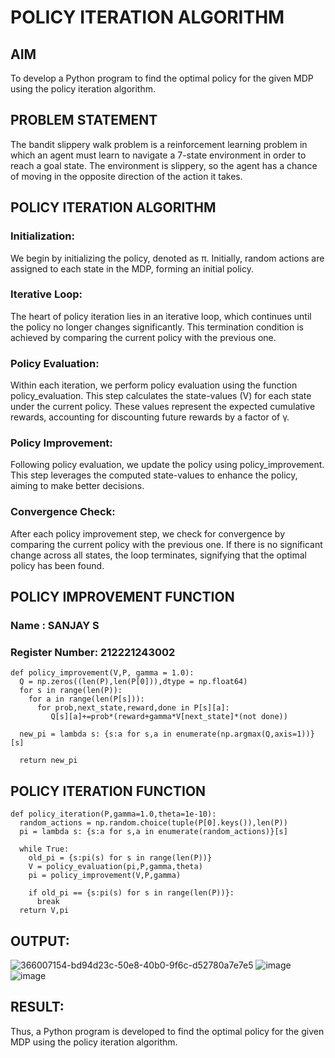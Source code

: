 # POLICY ITERATION ALGORITHM

## AIM
To develop a Python program to find the optimal policy for the given MDP using the policy iteration algorithm.

## PROBLEM STATEMENT
The bandit slippery walk problem is a reinforcement learning problem in which an agent must learn to navigate a 7-state environment in order to reach a goal state. The environment is slippery, so the agent has a chance of moving in the opposite direction of the action it takes.

## POLICY ITERATION ALGORITHM
### Initialization:
We begin by initializing the policy, denoted as π. Initially, random actions are assigned to each state in the MDP, forming an initial policy.

### Iterative Loop:
The heart of policy iteration lies in an iterative loop, which continues until the policy no longer changes significantly. This termination condition is achieved by comparing the current policy with the previous one.

### Policy Evaluation:
Within each iteration, we perform policy evaluation using the function policy_evaluation. This step calculates the state-values (V) for each state under the current policy. These values represent the expected cumulative rewards, accounting for discounting future rewards by a factor of γ.

### Policy Improvement:
Following policy evaluation, we update the policy using policy_improvement. This step leverages the computed state-values to enhance the policy, aiming to make better decisions.

### Convergence Check:
After each policy improvement step, we check for convergence by comparing the current policy with the previous one. If there is no significant change across all states, the loop terminates, signifying that the optimal policy has been found.

## POLICY IMPROVEMENT FUNCTION
### Name : SANJAY S
### Register Number: 212221243002

```
def policy_improvement(V,P, gamma = 1.0):
  Q = np.zeros((len(P),len(P[0])),dtype = np.float64)
  for s in range(len(P)):
    for a in range(len(P[s])):
      for prob,next_state,reward,done in P[s][a]:
         Q[s][a]+=prob*(reward+gamma*V[next_state]*(not done))

  new_pi = lambda s: {s:a for s,a in enumerate(np.argmax(Q,axis=1))}[s]

  return new_pi
```

## POLICY ITERATION FUNCTION


```
def policy_iteration(P,gamma=1.0,theta=1e-10):
  random_actions = np.random.choice(tuple(P[0].keys()),len(P))
  pi = lambda s: {s:a for s,a in enumerate(random_actions)}[s]

  while True:
    old_pi = {s:pi(s) for s in range(len(P))}
    V = policy_evaluation(pi,P,gamma,theta)
    pi = policy_improvement(V,P,gamma)

    if old_pi == {s:pi(s) for s in range(len(P))}:
      break
  return V,pi
```

## OUTPUT:
![366007154-bd94d23c-50e8-40b0-9f6c-d52780a7e7e5](https://github.com/user-attachments/assets/6a1a3ebf-526b-4470-a58b-5fd681c045e0)
![image](https://github.com/user-attachments/assets/1ba9e090-e944-496c-876e-566828cea442)
![image](https://github.com/user-attachments/assets/05521594-d23d-45af-bedf-5e80a6d583e9)



## RESULT:

Thus, a Python program is developed to find the optimal policy for the given MDP using the policy iteration algorithm.


